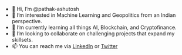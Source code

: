 - 👋 Hi, I’m @pathak-ashutosh
- 👀 I’m interested in Machine Learning and Geopolitics from an Indian perspective.
- 🌱 I’m currently learning all things AI, Blockchain, and Cryptofinance. 
- 💞️ I’m looking to collaborate on challenging projects that expand my skillsets.
- 📫 You can reach me via [LinkedIn](https://www.linkedin.com/in/4shutoshpathak/) or [Twitter](https://twitter.com/4shutoshPathak)

<!---
pathak-ashutosh/pathak-ashutosh is a ✨ special ✨ repository because its `README.md` (this file) appears on your GitHub profile.
You can click the Preview link to take a look at your changes.
--->
